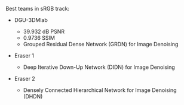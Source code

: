

Best teams in sRGB track:

- DGU-3DMlab
    - 39.932 dB PSNR
    - 0.9736 SSIM
    - Grouped Residual Dense Network (GRDN) for Image Denoising

- Eraser 1
    - Deep Iterative Down-Up Network (DIDN) for Image Denoising

- Eraser 2
    - Densely Connected Hierarchical Network for Image Denoising (DHDN) 

